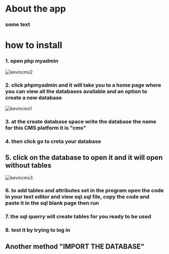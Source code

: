 # About the app
### some text
# how to install
### 1. open php myadmin
![kevincms2](https://github.com/CuriousEmmanuel/CMS/assets/107352649/4a13fa33-01cb-4fc5-83ad-c5dea0041740)

### 2. click phpmyadmin and it will take you to a home page where you can view all the databases available and an option to create a new database

![kevincms1](https://github.com/CuriousEmmanuel/CMS/assets/107352649/787712ae-d888-4995-90ac-bfe00b7e4001)

### 3. at the create database space write the database the name for this CMS platform it is "cms"
### 4. then click go to creta your database 
## 5. click on the database to open it and it will open without tables 
![kevincms3](https://github.com/CuriousEmmanuel/CMS/assets/107352649/6c4aeaf1-899d-41cf-bd8c-fbcba536e586)
### 6. to add tables and attributes set in the program open the code in your text editor and view sql.sql file, copy the code and paste it in the sql blank page then run 
### 7. the sql querry will create tables for you ready to be used 
### 8. test it by trying to log in 
## Another method "IMPORT THE DATABASE"
